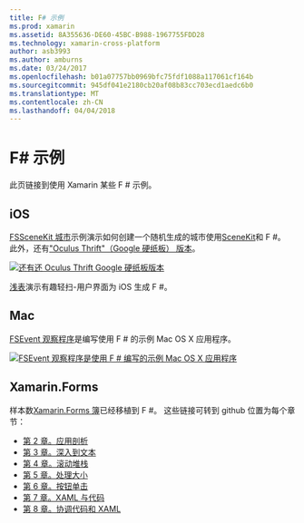 ```yaml
---
title: F# 示例
ms.prod: xamarin
ms.assetid: 8A355636-DE60-45BC-B988-1967755FDD28
ms.technology: xamarin-cross-platform
author: asb3993
ms.author: amburns
ms.date: 03/24/2017
ms.openlocfilehash: b01a07757bb0969bfc75fdf1088a117061cf164b
ms.sourcegitcommit: 945df041e2180cb20af08b83cc703ecd1aedc6b0
ms.translationtype: MT
ms.contentlocale: zh-CN
ms.lasthandoff: 04/04/2018
---
```

# <a name="f-samples"></a>F# 示例

此页链接到使用 Xamarin 某些 F # 示例。

## <a name="ios"></a>iOS

[FSSceneKit 城市](https://developer.xamarin.com/samples/monotouch/ios8/FSSceneKit/)示例演示如何创建一个随机生成的城市使用[SceneKit](https://developer.xamarin.com/api/namespace/SceneKit/)和 F #。 此外，还有["Oculus Thrift"（Google 硬纸板） 版本](https://developer.xamarin.com/samples/monotouch/ios8/SceneKitFSharp/)。

[![](samples-images/fxscenekit-sml.png "还有还 Oculus Thrift Google 硬纸板版本")](samples-images/fxscenekit.png#lightbox)

[浅表](https://github.com/dvdsgl/shallow)演示有趣轻扫-用户界面为 iOS 生成 F #。

## <a name="mac"></a>Mac

[FSEvent 观察程序](https://developer.xamarin.com/samples/mac/FSEvents/)是编写使用 F # 的示例 Mac OS X 应用程序。

[![](samples-images/fsevents-sml.png "FSEvent 观察程序是使用 F # 编写的示例 Mac OS X 应用程序")](samples-images/fsevents.png#lightbox)

## <a name="xamarinforms"></a>Xamarin.Forms

样本数[Xamarin.Forms 簿](~/xamarin-forms/creating-mobile-apps-xamarin-forms/index.md)已经移植到 F #。 这些链接可转到 github 位置为每个章节：

- [第 2 章。应用剖析](https://github.com/xamarin/xamarin-forms-book-samples/tree/master/Chapter02/FS)
- [第 3 章。深入到文本](https://github.com/xamarin/xamarin-forms-book-samples/tree/master/Chapter03/FS)
- [第 4 章。滚动堆栈](https://github.com/xamarin/xamarin-forms-book-samples/tree/master/Chapter04/FS)
- [第 5 章。处理大小](https://github.com/xamarin/xamarin-forms-book-samples/tree/master/Chapter05/FS)
- [第 6 章。按钮单击](https://github.com/xamarin/xamarin-forms-book-samples/tree/master/Chapter06/FS)
- [第 7 章。XAML 与代码](https://github.com/xamarin/xamarin-forms-book-samples/tree/master/Chapter07/FS/CodePlusXaml)
- [第 8 章。协调代码和 XAML](https://github.com/xamarin/xamarin-forms-book-samples/tree/master/Chapter08/FS/XamlKeypad)

